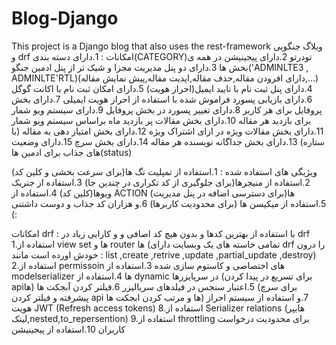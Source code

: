 # Blog-Django
This project is a Django blog that also uses the rest-framework
وبلاگ جنگویی و drf
امکانات :
1.دارای دسته بندی(CATEGORY)تودرتو 
2.دارای پیجینیشن در همه ی بخش ها
3.دارای دو پنل مدیریت مجزا و شیک تر از پنل ادمین جنگو('ADMINLTE3 , ADMINLTE'RTL)(دارای افرودن مقاله,حذف مقاله,اپدیت مقاله,پیش نمایش مقاله,...)
4.دارای پنل ثبت نام با تایید ایمیل(احراز هویت)
5.دارای امکان ثبت نام با اکانت گوگل
6.دارای بازیابی پسورد فراموش شده با استفاده از احراز هویت ایمیلی
7.دارای بخش پروفایل برای هر کاربر 
8.دارای تغییر پسورد در بخش پروفایل 
9.دارای سیستم ویو شمار برای بازدید هر مقاله
10.دارای بخش مقالات پر بازدید ماه براساس سیستم ویو شمار
11.دارای بخش مقالات ویژه در ازای اشتراک ویژه
12.دارای بخش امتیاز دهی به مقاله  (با ستاره)
13.دارای بخش جداگانه نویسنده هر مقاله
14.دارای بخش سرچ
15.دارای وضعیت های جذاب برای ادمین ها(status)


ویژیگی های استفاده شده :
1.استفاده از تمپلیت تگ ها(برای سرعت بخشی و کلین کد)
2.استفاده از منیجرها(برای جلوگیری از کد تکراری در چندین جا)
3.استفاده از جنریک ویوها(کلین کد)
4.استفاده از ACTION ها(برای دسترسی اضافه در پنل مدیریت)
5.استفاده از میکیسن ها (برای محدودیت  کاربرها)
6.و هزاران کد جذاب و دوست داشتنی (:


امکانات drf :
با استفاده از بهترین کدها و بدون هیچ کد اصافی و و کارایی زیاد در drf
1.استفاده از view set ها و router ها (تمامی خاسته های یک وبسایت دارای drf را درون خودش اورده است
مانند : list ,create ,retrive ,update ,partial_update ,destroy)
2.استفاده از permissoin های اختصاصی و کاستوم سازی شده
3.استفاده از modelserializer ها
4.استفاده از dynamic در سریایزرها (برای تسریع در پیدا کردن apiها)
5.اعتبار سنجس در فیلدهای سریالیزر
6.فیلتر کردن آبجکت ها (برای سرچ پیشرفته و فیلتر کردن api ها و مرتب کردن ابجکت ها)
7.و استفاده از سیستم احراز هویت  JWT (Refresh access tokens)
8.استفاده از Serializer relations (هایپر لینک,nested,to_repersention)
9.استفاده از throttling برای محدودیت درخواست کاربران
10.استفاده از پیجینیشن
